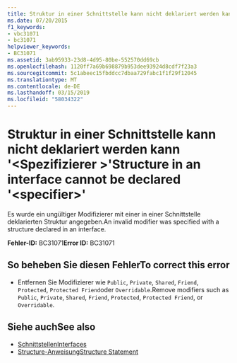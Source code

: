 ```yaml
---
title: Struktur in einer Schnittstelle kann nicht deklariert werden kann '<specifier>"
ms.date: 07/20/2015
f1_keywords:
- vbc31071
- bc31071
helpviewer_keywords:
- BC31071
ms.assetid: 3ab95933-23d8-4d95-80be-552570dd69cb
ms.openlocfilehash: 1120ff7a69b698879b953dee93924d8cdf7f23a3
ms.sourcegitcommit: 5c1abeec15fbddcc7dbaa729fabc1f1f29f12045
ms.translationtype: MT
ms.contentlocale: de-DE
ms.lasthandoff: 03/15/2019
ms.locfileid: "58034322"
---
```

# <a name="structure-in-an-interface-cannot-be-declared-specifier"></a><span data-ttu-id="ab5d6-102">Struktur in einer Schnittstelle kann nicht deklariert werden kann '\<Spezifizierer >'</span><span class="sxs-lookup"><span data-stu-id="ab5d6-102">Structure in an interface cannot be declared '\<specifier>'</span></span>
<span data-ttu-id="ab5d6-103">Es wurde ein ungültiger Modifizierer mit einer in einer Schnittstelle deklarierten Struktur angegeben.</span><span class="sxs-lookup"><span data-stu-id="ab5d6-103">An invalid modifier was specified with a structure declared in an interface.</span></span>  
  
 <span data-ttu-id="ab5d6-104">**Fehler-ID:** BC31071</span><span class="sxs-lookup"><span data-stu-id="ab5d6-104">**Error ID:** BC31071</span></span>  
  
## <a name="to-correct-this-error"></a><span data-ttu-id="ab5d6-105">So beheben Sie diesen Fehler</span><span class="sxs-lookup"><span data-stu-id="ab5d6-105">To correct this error</span></span>  
  
-   <span data-ttu-id="ab5d6-106">Entfernen Sie Modifizierer wie `Public`, `Private`, `Shared`, `Friend`, `Protected`, `Protected Friend`oder `Overridable`.</span><span class="sxs-lookup"><span data-stu-id="ab5d6-106">Remove modifiers such as `Public`, `Private`, `Shared`, `Friend`, `Protected`, `Protected Friend`, or `Overridable`.</span></span>  
  
## <a name="see-also"></a><span data-ttu-id="ab5d6-107">Siehe auch</span><span class="sxs-lookup"><span data-stu-id="ab5d6-107">See also</span></span>

- [<span data-ttu-id="ab5d6-108">Schnittstellen</span><span class="sxs-lookup"><span data-stu-id="ab5d6-108">Interfaces</span></span>](../../visual-basic/programming-guide/language-features/interfaces/index.md)
- [<span data-ttu-id="ab5d6-109">Structure-Anweisung</span><span class="sxs-lookup"><span data-stu-id="ab5d6-109">Structure Statement</span></span>](../../visual-basic/language-reference/statements/structure-statement.md)
